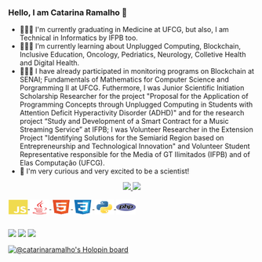### Hello, I am Catarina Ramalho 💖

- 👩🏻‍🎓 I'm currently graduating in Medicine at UFCG, but also, I am Technical in Informatics by IFPB too. 
- 👩🏻‍💻 I’m currently learning about Unplugged Computing, Blockchain, Inclusive Education, Oncology, Pedriatics, Neurology, Colletive Health and Digital Health.
- 👩🏻‍🏫 I have already participated in monitoring programs on Blockchain at SENAI; Fundamentals of Mathematics for Computer Science and Porgramming II at UFCG. Futhermore, I was Junior Scientific Initiation Scholarship Researcher for the project "Proposal for the Application of Programming Concepts through Unplugged Computing in Students with Attention Deficit Hyperactivity Disorder (ADHD)" and for the research project “Study and Development of a Smart Contract for a Music Streaming Service” at IFPB; I was Volunteer Researcher in the Extension Project "Identifying Solutions for the Semiarid Region based on Entrepreneurship and Technological Innovation" and Volunteer Student Representative responsible for the Media of GT Ilimitados (IFPB) and of Elas Computação (UFCG).
- 💬 I'm very curious and very excited to be a scientist!

<div align="center">
  <a href="https://github.com/catarinaramalho">
  <img height="180em" src="https://github-readme-stats.vercel.app/api?username=catarinaramalho&show_icons=true&theme=dracula&include_all_commits=true&count_private=true"/>
  <img height="180em" src="https://github-readme-stats.vercel.app/api/top-langs/?username=catarinaramalho&layout=compact&langs_count=7&theme=dracula"/>
</div>
<div style="display: inline_block"><br>
  <img align="center" alt="Cata-Js" height="30" width="40" src="https://raw.githubusercontent.com/devicons/devicon/master/icons/javascript/javascript-plain.svg">
  <img align="center" alt="Cata-Java" height="30" width="40" src="https://raw.githubusercontent.com/devicons/devicon/master/icons/java/java-plain.svg">
  <img align="center" alt="Cata-HTML" height="30" width="40" src="https://raw.githubusercontent.com/devicons/devicon/master/icons/html5/html5-original.svg">
  <img align="center" alt="Cata-CSS" height="30" width="40" src="https://raw.githubusercontent.com/devicons/devicon/master/icons/css3/css3-original.svg">
  <img align="center" alt="Cata-Python" height="30" width="40" src="https://raw.githubusercontent.com/devicons/devicon/master/icons/python/python-original.svg">
  <img align="center" alt="Cata-Php" height="30" width="40" src="https://raw.githubusercontent.com/devicons/devicon/master/icons/php/php-original.svg">
</div>
  
  ##
 
<div> 
  <a href="https://instagram.com/catarinaramalho_" target="_blank"><img src="https://img.shields.io/badge/-Instagram-%23E4405F?style=for-the-badge&logo=instagram&logoColor=white" target="_blank"></a>
  <a href = "mailto:catarinaramalhoh@gmail.com"><img src="https://img.shields.io/badge/-Gmail-%23333?style=for-the-badge&logo=gmail&logoColor=white" target="_blank"></a>
  <a href="https://www.linkedin.com/in/catarina-ramalho-dos-santos" target="_blank"><img src="https://img.shields.io/badge/-LinkedIn-%230077B5?style=for-the-badge&logo=linkedin&logoColor=white" target="_blank"></a> 
 
</div>
  
[![@catarinaramalho's Holopin board](https://holopin.me/catarinaramalho)](https://holopin.io/@catarinaramalho)
